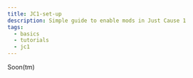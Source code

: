 ```yaml
---
title: JC1-set-up
description: Simple guide to enable mods in Just Cause 1
tags:
  - basics
  - tutorials
  - jc1
---
```

Soon(tm)